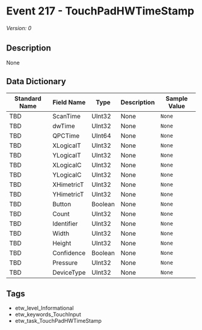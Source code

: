 # Event 217 - TouchPadHWTimeStamp
###### Version: 0

## Description
None

## Data Dictionary
|Standard Name|Field Name|Type|Description|Sample Value|
|---|---|---|---|---|
|TBD|ScanTime|UInt32|None|`None`|
|TBD|dwTime|UInt32|None|`None`|
|TBD|QPCTime|UInt64|None|`None`|
|TBD|XLogicalT|UInt32|None|`None`|
|TBD|YLogicalT|UInt32|None|`None`|
|TBD|XLogicalC|UInt32|None|`None`|
|TBD|YLogicalC|UInt32|None|`None`|
|TBD|XHimetricT|UInt32|None|`None`|
|TBD|YHimetricT|UInt32|None|`None`|
|TBD|Button|Boolean|None|`None`|
|TBD|Count|UInt32|None|`None`|
|TBD|Identifier|UInt32|None|`None`|
|TBD|Width|UInt32|None|`None`|
|TBD|Height|UInt32|None|`None`|
|TBD|Confidence|Boolean|None|`None`|
|TBD|Pressure|UInt32|None|`None`|
|TBD|DeviceType|UInt32|None|`None`|

## Tags
* etw_level_Informational
* etw_keywords_TouchInput
* etw_task_TouchPadHWTimeStamp
